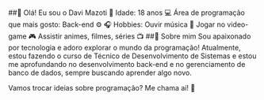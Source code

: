 ##👋 Olá! Eu sou o Davi Mazoti
🎂 Idade: 18 anos
💻 Área de programação que mais gosto:
Back-end ⚙️
🎧 Hobbies:
Ouvir música 🎵
Jogar no video-game 🎮
Assistir animes, filmes, séries 📺
##🌟 Sobre mim
Sou apaixonado por tecnologia e adoro explorar o mundo da programação!
Atualmente, estou fazendo o curso de Técnico de Desenvolvimento de Sistemas e estou me aprofundando no desenvolvimento back-end e no gerenciamento de banco de dados, sempre buscando aprender algo novo.

Vamos trocar ideias sobre programação? Me chama aí! 🚀
